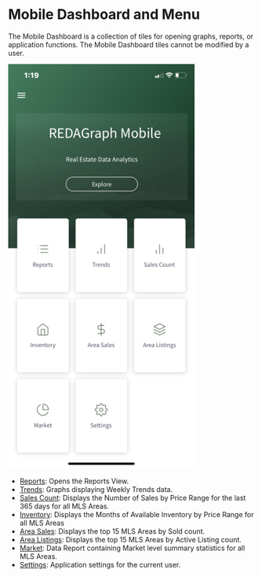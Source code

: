 ﻿# Mobile Dashboard and Menu

The Mobile Dashboard is a collection of tiles for opening graphs, reports, or application functions. The Mobile Dashboard tiles cannot be modified by a user.

![Mobile Dashboard image](../images/reda_mobile_dashboard_v1.png)

* [Reports](mobile-reports.md):  Opens the Reports View.
* [Trends](mobile-trends.md):  Graphs displaying Weekly Trends data.
* [Sales Count](mobile-salescount.md):  Displays the Number of Sales by Price Range for the last 365 days for all MLS Areas.
* [Inventory](mobile-inventory.md):  Displays the Months of Available Inventory by Price Range for all MLS Areas
* [Area Sales](mobile-areasales.md):  Displays the top 15 MLS Areas by Sold count.
* [Area Listings](mobile-arelistings.md):  Displays the top 15 MLS Areas by Active Listing count.
* [Market](mobile-market.md):  Data Report containing Market level summary statistics for all MLS Areas.
* [Settings](mobile-settings.md):  Application settings for the current user.

